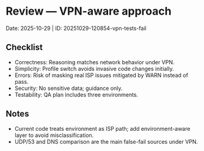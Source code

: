 # Review — VPN-aware approach

Date: 2025-10-29 | ID: 20251029-120854-vpn-tests-fail

## Checklist
- Correctness: Reasoning matches network behavior under VPN.
- Simplicity: Profile switch avoids invasive code changes initially.
- Errors: Risk of masking real ISP issues mitigated by WARN instead of pass.
- Security: No sensitive data; guidance only.
- Testability: QA plan includes three environments.

## Notes
- Current code treats environment as ISP path; add environment-aware layer to avoid misclassification.
- UDP/53 and DNS comparison are the main false-fail sources under VPN.
